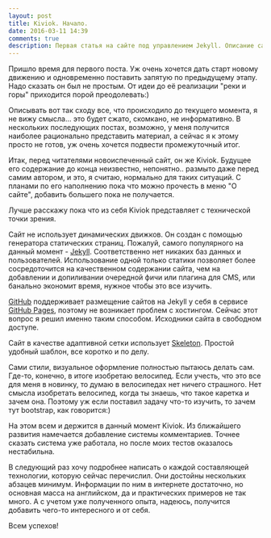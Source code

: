 ```yaml
---
layout: post
title: Kiviok. Начало.
date: 2016-03-11 14:39
comments: true
description: Первая статья на сайте под управлением Jekyll. Описание сайта. Вводная статья.
---
```

Пришло время для первого поста. Уж очень хочется дать старт новому движению и одновременно поставить запятую по предыдущему этапу. Надо сказать он был не простым. От идеи до её реализации "реки и горы" приходится порой преодолевать:)

Описывать вот так сходу все, что происходило до текущего момента, я не вижу смысла... это будет сжато, скомкано, не информативно. В нескольких последующих постах, возможно, у меня получится наиболее рационально представить материал, а сейчас я к этому просто не готов, уж очень хочется подвести промежуточный итог.

Итак, перед читателями новоиспеченный сайт, он же Kiviok. Будущее его содержание до конца неизвестно, непонятно.. размыто даже перед самим автором, и это, я считаю, нормально для таких ситуаций. С планами по его наполнению пока что можно прочесть в меню "О сайте", добавить большего пока не получается.

Лучше расскажу пока что из себя Kiviok представляет с технической точки зрения.

Сайт не использует динамических движков. Он создан с помощью генератора статических страниц. Пожалуй, самого популярного на данный момент - [Jekyll](http://jekyllrb.com/). Соответственно нет никаких баз данных и пользователей. Использование одной только статики позволяет более сосредоточится на качественном содержании сайта, чем на добавлении и допиливании очередной фичи или плагина для CMS, или банально экономит время, нужное чтобы это все изучить.

[GitHub](https://github.com/) поддерживает размещение сайтов на Jekyll у себя в сервисе [GitHub Pages](https://pages.github.com/), поэтому не возникает проблем с хостингом. Сейчас этот вопрос я решил именно таким способом. Исходники сайта в свободном доступе.

Сайт в качестве адаптивной сетки использует [Skeleton](http://getskeleton.com/). Простой удобный шаблон, все коротко и по делу.

Сами стили, визуальное оформление полностью пытаюсь делать сам. Где-то, конечно, в итоге изобретаю велосипед. Если учесть, что это все для меня в новинку, то думаю в велосипедах нет ничего страшного. Нет смысла изобретать велосипед, когда ты знаешь, что такое каретка и зачем она. Поэтому уж если поставил задачу что-то изучить, то зачем тут bootstrap, как говорится:)

На этом всем и держится в данный момент Kiviok. Из ближайшего развития намечается добавление системы комментариев. Точнее сказать система уже работала, но после моих тестов оказалось нестабильна.

В следующий раз хочу подробнее написать о каждой составляющей технологии, которую сейчас перечислил. Они достойны нескольких абзацев минимум. Информации по ним в интернете достаточно, но основная масса на английском, да и практических примеров не так много. А с учетом уже полученного опыта, надеюсь, получится добавить чего-то интересного и от себя.

Всем успехов!
